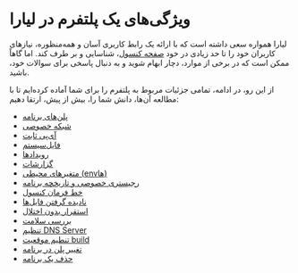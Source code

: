 # ویژگی‌های یک پلتفرم در لیارا
لیارا همواره سعی داشته است که با ارائه یک رابط کاربری آسان و همه‌منظوره، نیازهای کاربران خود را تا حد زیادی در خود [صفحه کنسول](https://console.liara.ir)، شناسایی و بر طرف کند. اما گاهاً ممکن است که در برخی از موارد، دچار ابهام شوید و به دنبال پاسخی برای سوالات خود، باشید.

از این رو، در ادامه، تمامی جزئیات مربوط به پلتفرم را برای شما آماده کرده‌ایم تا با مطالعه آن‌ها، دانش شما را، بیش از پیش، ارتقا دهیم:

- [پلن‌های برنامه](./plans/about.md)
- [شبکه خصوصی](./private-networks.md)
- [آی‌پی ثابت](./static-ip.md)
- [فایل‌سیستم](./file-system.md)
- [رویدادها](./events.md)
- [گزارشات](./observations/about.md)
- [متغیرهای محیطی (envها)](./envs.md)
- [رجیستری خصوصی و تاریخچه برنامه](./private-registery.md)
- [خط فرمان کنسول](./console-shell.md)
- [نادیده گرفتن فایل‌ها](./ignoring-files.md)
- [استقرار بدون اختلال](./zero-downtime-deployment.md)
- [بررسی سلامت](./health-check.md)
- [تنظیم DNS Server](./dns-server-settings.md)
- [تنطیم موقعیت build](./build-location.md)
- [تغییر پلن در برنامه](./change-plan.md)
- [حذف یک برنامه](./delete.md)
